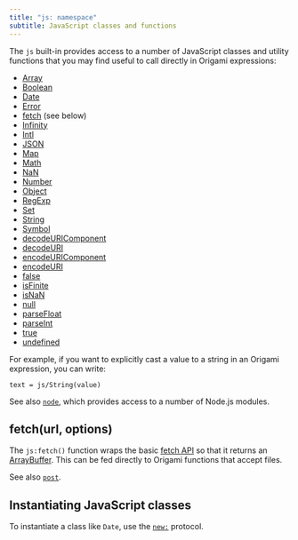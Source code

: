 ```yaml
---
title: "js: namespace"
subtitle: JavaScript classes and functions
---
```


The `js` built-in provides access to a number of JavaScript classes and utility functions that you may find useful to call directly in Origami expressions:

- [Array](https://developer.mozilla.org/en-US/docs/Web/JavaScript/Reference/Global_Objects/Array)
- [Boolean](https://developer.mozilla.org/en-US/docs/Web/JavaScript/Reference/Global_Objects/Boolean)
- [Date](https://developer.mozilla.org/en-US/docs/Web/JavaScript/Reference/Global_Objects/Date)
- [Error](https://developer.mozilla.org/en-US/docs/Web/JavaScript/Reference/Global_Objects/Error)
- [fetch](https://developer.mozilla.org/en-US/docs/Web/API/Fetch_API) (see below)
- [Infinity](https://developer.mozilla.org/en-US/docs/Web/JavaScript/Reference/Global_Objects/Infinity)
- [Intl](https://developer.mozilla.org/en-US/docs/Web/JavaScript/Reference/Global_Objects/Intl)
- [JSON](https://developer.mozilla.org/en-US/docs/Web/JavaScript/Reference/Global_Objects/JSON)
- [Map](https://developer.mozilla.org/en-US/docs/Web/JavaScript/Reference/Global_Objects/Map)
- [Math](https://developer.mozilla.org/en-US/docs/Web/JavaScript/Reference/Global_Objects/Math)
- [NaN](https://developer.mozilla.org/en-US/docs/Web/JavaScript/Reference/Global_Objects/NaN)
- [Number](https://developer.mozilla.org/en-US/docs/Web/JavaScript/Reference/Global_Objects/Number)
- [Object](https://developer.mozilla.org/en-US/docs/Web/JavaScript/Reference/Global_Objects/Object)
- [RegExp](https://developer.mozilla.org/en-US/docs/Web/JavaScript/Reference/Global_Objects/RegExp)
- [Set](https://developer.mozilla.org/en-US/docs/Web/JavaScript/Reference/Global_Objects/Set)
- [String](https://developer.mozilla.org/en-US/docs/Web/JavaScript/Reference/Global_Objects/String)
- [Symbol](https://developer.mozilla.org/en-US/docs/Web/JavaScript/Reference/Global_Objects/Symbol)
- [decodeURIComponent](https://developer.mozilla.org/en-US/docs/Web/JavaScript/Reference/Global_Objects/decodeURIComponent)
- [decodeURI](https://developer.mozilla.org/en-US/docs/Web/JavaScript/Reference/Global_Objects/decodeURI)
- [encodeURIComponent](https://developer.mozilla.org/en-US/docs/Web/JavaScript/Reference/Global_Objects/encodeURIComponent)
- [encodeURI](https://developer.mozilla.org/en-US/docs/Web/JavaScript/Reference/Global_Objects/encodeURI)
- [false](https://developer.mozilla.org/en-US/docs/Web/JavaScript/Reference/Global_Objects/Boolean)
- [isFinite](https://developer.mozilla.org/en-US/docs/Web/JavaScript/Reference/Global_Objects/isFinite)
- [isNaN](https://developer.mozilla.org/en-US/docs/Web/JavaScript/Reference/Global_Objects/isNaN)
- [null](https://developer.mozilla.org/en-US/docs/Web/JavaScript/Reference/Global_Objects/null)
- [parseFloat](https://developer.mozilla.org/en-US/docs/Web/JavaScript/Reference/Global_Objects/parseFloat)
- [parseInt](https://developer.mozilla.org/en-US/docs/Web/JavaScript/Reference/Global_Objects/parseInt)
- [true](https://developer.mozilla.org/en-US/docs/Web/JavaScript/Reference/Global_Objects/Boolean)
- [undefined](https://developer.mozilla.org/en-US/docs/Web/JavaScript/Reference/Global_Objects/undefined)

For example, if you want to explicitly cast a value to a string in an Origami expression, you can write:

```
text = js/String(value)
```

See also [`node`](node.html), which provides access to a number of Node.js modules.

## fetch(url, options)

The `js:fetch()` function wraps the basic [fetch API](https://developer.mozilla.org/en-US/docs/Web/API/Fetch_API) so that it returns an [ArrayBuffer](https://developer.mozilla.org/en-US/docs/Web/JavaScript/Reference/Global_Objects/ArrayBuffer). This can be fed directly to Origami functions that accept files.

See also [`post`](origami/post.html).

## Instantiating JavaScript classes

To instantiate a class like `Date`, use the [`new:`](new.html) protocol.
